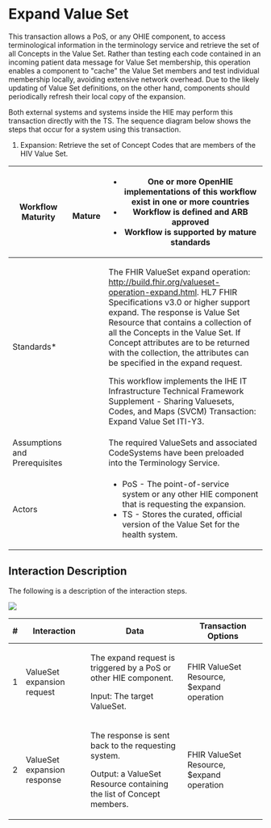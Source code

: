 # Expand Value Set

&#x20;This transaction allows a PoS, or any OHIE component, to access terminological information in the terminology service and retrieve the set of all Concepts in the Value Set. Rather than testing each code contained in an incoming patient data message for Value Set membership, this operation enables a component to "cache" the Value Set members and test individual membership locally, avoiding extensive network overhead. Due to the likely updating of Value Set definitions, on the other hand, components should periodically refresh their local copy of the expansion.

Both external systems and systems inside the HIE may perform this transaction directly with the TS.  The sequence diagram below shows the steps that occur for a system using this transaction.  &#x20;

1. Expansion: Retrieve the set of Concept Codes that are members of the HIV Value Set.

| Workflow Maturity             | <p><img src="https://lh5.googleusercontent.com/Vp6XBRGu-U_Dmd5EKNpCZvEEum0CxOcHOj9NgHh8UMMNLMlXHmLcUE_YWueDRr4uqWLzpPfzSBLJ2k33XQIelLypjQ4wyrD17-t33GtLa8fFxW9AYDvXhiJmBl4VaLgKDg" alt=""></p><p>    <strong>Mature</strong></p> | <p></p><ul><li><strong>One or more OpenHIE implementations of this workflow exist  in one or more countries</strong></li><li><strong>Workflow is defined and ARB approved</strong></li><li><strong>Workflow is supported by mature standards</strong></li></ul>                                                                                                                                                                                                                                                                                                                                                                |
| ----------------------------- | -------------------------------------------------------------------------------------------------------------------------------------------------------------------------------------------------------------------------------- | ------------------------------------------------------------------------------------------------------------------------------------------------------------------------------------------------------------------------------------------------------------------------------------------------------------------------------------------------------------------------------------------------------------------------------------------------------------------------------------------------------------------------------------------------------------------------------------------------------------------------------ |
| Standards\*                   |                                                                                                                                                                                                                                  | <p>The FHIR ValueSet expand operation: <a href="http://build.fhir.org/valueset-operation-expand.html">http://build.fhir.org/valueset-operation-expand.html</a>. HL7 FHIR Specifications v3.0 or higher support expand. The response is Value Set Resource that contains a collection of all the Concepts in the Value Set. If Concept attributes are to be returned with the collection, the attributes can be specified in the expand request. </p><p>This workflow implements the IHE IT Infrastructure Technical Framework Supplement - Sharing Valuesets, Codes, and Maps (SVCM) Transaction: Expand Value Set ITI-Y3.</p> |
| Assumptions and Prerequisites |                                                                                                                                                                                                                                  | The required ValueSets and associated CodeSystems have been preloaded into the Terminology Service.                                                                                                                                                                                                                                                                                                                                                                                                                                                                                                                            |
| Actors                        |                                                                                                                                                                                                                                  | <p></p><ul><li>PoS - The point-of-service system  or any other HIE component that is requesting the expansion.  </li><li>TS - Stores the curated, official version of the Value Set for the health system.</li></ul>                                                                                                                                                                                                                                                                                                                                                                                                           |

## Interaction Description&#x20;

The following is a description of the interaction steps.&#x20;

![](https://lh6.googleusercontent.com/tzzPlEZXJf\_0yFSnLH8UKDEBsMSHT7ga4d4dBhMz5D01i1SVUHyjiwmsBkDabqtJG5C1tj7A4AUH1F3oQEYWRIAi1KKNtptfpkTGZJbY7f4wUBOY4T8Ik897x--PciLPEw)

| # | Interaction                 | Data                                                                                                                                 | Transaction Options                       |
| - | --------------------------- | ------------------------------------------------------------------------------------------------------------------------------------ | ----------------------------------------- |
| 1 | ValueSet expansion request  | <p>The expand request is triggered by a PoS or other HIE component.</p><p>Input: The target ValueSet.</p>                            | FHIR ValueSet Resource, $expand operation |
| 2 | ValueSet expansion response | <p>The response is sent back to the requesting system.</p><p>Output: a ValueSet Resource containing the list of Concept members.</p> | FHIR ValueSet Resource, $expand operation |

##

